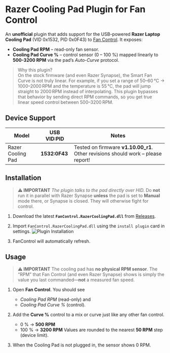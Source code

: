 # Razer Cooling Pad Plugin for **Fan Control**

An **unofficial** plugin that adds support for the USB-powered **Razer Laptop Cooling Pad** (VID 0x1532, PID 0x0F43) to [Fan Control](https://github.com/Rem0o/FanControl.Releases).
It exposes:

* **Cooling Pad RPM** – read-only fan sensor.
* **Cooling Pad Curve %** – control sensor (0 – 100 %) mapped linearly to **500-3200 RPM** via the pad’s *Auto-Curve* protocol.

> Why this plugin?  
On the stock firmware (and even Razer Synapse), the Smart Fan Curve is not truly linear.
For example, if you set a range of 50–60 °C → 1000–2000 RPM and the temperature is 55 °C, the pad will jump straight to 2000 RPM instead of interpolating.
This plugin bypasses that behavior by sending direct RPM commands, so you get true linear speed control between 500–3200 RPM.

## Device Support

| Model                                 | USB VID\:PID  | Notes                                                                      |
| ------------------------------------- | ------------- | -------------------------------------------------------------------------- |
| Razer Cooling Pad| **1532:0F43** | Tested on firmware **v1.10.00_r1**. Other revisions should work – please report! |



## Installation

> **⚠ IMPORTANT**
> *The plugin talks to the pad directly over HID.* Do **not** run it in parallel with Razer Synapse **unless** the pad is set to **Manual** mode there, or Synapse is closed. They will otherwise fight for control.



1. Download the latest **`FanControl.RazerCoolingPad.dll`** from [Releases](https://github.com/Benson5650/FanControl.RazerCoolingPadPlugin/releases).

2. Import `FanControl.RazerCoolingPad.dll` using the `install plugin` card in settings.
   ![Plugin Installation](https://github.com/Rem0o/FanControl.Releases/blob/master/Images/PluginInstallation.png?raw=true)

3. FanControl will automatically refresh.



## Usage

> **⚠ IMPORTANT**
> The cooling pad has **no physical RPM sensor**.
> The “RPM” that Fan Control (and even Razer Synapse) shows is simply the value you last commanded—**not** a measured fan speed.


1. Open **Fan Control**.
   You should see

   * *Cooling Pad RPM* (read-only) and
   * *Cooling Pad Curve %* (control).
2. Add the **Curve %** control to a mix or curve just like any other fan control.

   * 0 % → **500 RPM**
   * 100 % → **3200 RPM**
     Values are rounded to the nearest **50 RPM** step (device limit).
3. When the Cooling Pad is not plugged in, the sensor shows 0 RPM.

